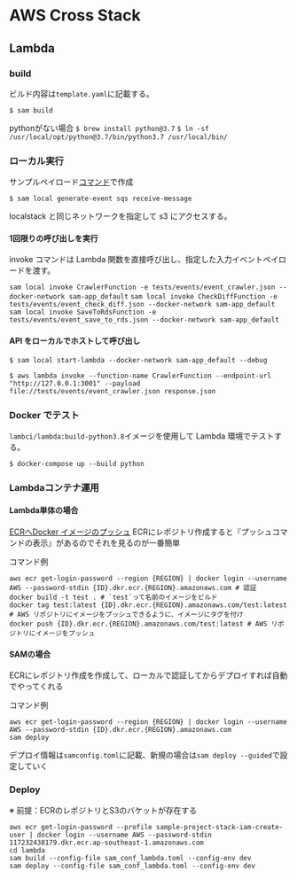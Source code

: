 # AWS Cross Stack

## Lambda

### build

ビルド内容は`template.yaml`に記載する。

`$ sam build`

pythonがない場合
`$ brew install python@3.7`
`$ ln -sf /usr/local/opt/python@3.7/bin/python3.7 /usr/local/bin/`

### ローカル実行

サンプルペイロード[コマンド](https://docs.aws.amazon.com/ja_jp/serverless-application-model/latest/developerguide/sam-cli-command-reference-sam-local-generate-event.html)で作成

`$ sam local generate-event sqs receive-message`

localstack と同じネットワークを指定して s3 にアクセスする。

#### 1回限りの呼び出しを実行

invoke コマンドは Lambda 関数を直接呼び出し、指定した入力イベントペイロードを渡す。

`sam local invoke CrawlerFunction -e tests/events/event_crawler.json --docker-network sam-app_default`
`sam local invoke CheckDiffFunction -e tests/events/event_check_diff.json --docker-network sam-app_default`
`sam local invoke SaveToRdsFunction -e tests/events/event_save_to_rds.json --docker-network sam-app_default`

#### API をローカルでホストして呼び出し

`$ sam local start-lambda --docker-network sam-app_default --debug`

`$ aws lambda invoke --function-name CrawlerFunction --endpoint-url "http://127.0.0.1:3001" --payload file://tests/events/event_crawler.json response.json`

### Docker でテスト

`lambci/lambda:build-python3.8`イメージを使用して Lambda 環境でテストする。

`$ docker-compose up --build python`

### Lambdaコンテナ運用
#### Lambda単体の場合
[ECRへDocker イメージのプッシュ](https://docs.aws.amazon.com/ja_jp/AmazonECR/latest/userguide/docker-push-ecr-image.html)
ECRにレポジトリ作成すると『プッシュコマンドの表示』があるのでそれを見るのが一番簡単

コマンド例
```
aws ecr get-login-password --region {REGION} | docker login --username AWS --password-stdin {ID}.dkr.ecr.{REGION}.amazonaws.com # 認証
docker build -t test . # `test`って名前のイメージをビルド
docker tag test:latest {ID}.dkr.ecr.{REGION}.amazonaws.com/test:latest # AWS リポジトリにイメージをプッシュできるように、イメージにタグを付け
docker push {ID}.dkr.ecr.{REGION}.amazonaws.com/test:latest # AWS リポジトリにイメージをプッシュ
```

#### SAMの場合
ECRにレポジトリ作成を作成して、ローカルで認証してからデプロイすれば自動でやってくれる

コマンド例
```
aws ecr get-login-password --region {REGION} | docker login --username AWS --password-stdin {ID}.dkr.ecr.{REGION}.amazonaws.com
sam deploy
```

デプロイ情報は`samconfig.toml`に記載、新規の場合は`sam deploy --guided`で設定していく

### Deploy
※ 前提：ECRのレポジトリとS3のバケットが存在する
```
aws ecr get-login-password --profile sample-project-stack-iam-create-user | docker login --username AWS --password-stdin 117232438179.dkr.ecr.ap-southeast-1.amazonaws.com
cd lambda
sam build --config-file sam_conf_lambda.toml --config-env dev
sam deploy --config-file sam_conf_lambda.toml --config-env dev
```
